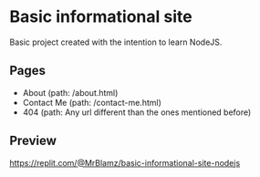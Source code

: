 # Basic informational site

Basic project created with the intention to learn NodeJS.

## Pages

- About (path: /about.html)
- Contact Me (path: /contact-me.html)
- 404 (path: Any url different than the ones mentioned before)

## Preview

https://replit.com/@MrBlamz/basic-informational-site-nodejs
